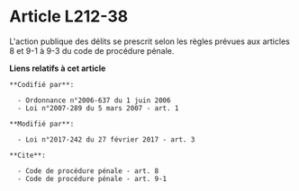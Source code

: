 # Article L212-38

L'action publique des délits se prescrit selon les règles prévues aux articles 8 et 9-1 à 9-3 du code de procédure pénale.

**Liens relatifs à cet article**

	**Codifié par**:

	  - Ordonnance n°2006-637 du 1 juin 2006
	  - Loi n°2007-289 du 5 mars 2007 - art. 1

	**Modifié par**:

	  - Loi n°2017-242 du 27 février 2017 - art. 3

	**Cite**:

	  - Code de procédure pénale - art. 8
	  - Code de procédure pénale - art. 9-1
